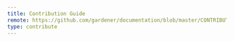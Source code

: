 ```yaml
---
title: Contribution Guide
remote: https://github.com/gardener/documentation/blob/master/CONTRIBUTING.md
type: contribute
---
```

